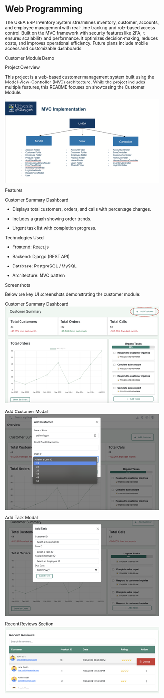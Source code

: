 # Web Programming

The UKEA ERP Inventory System streamlines inventory, customer, accounts, and employee management with real-time tracking and role-based access control. Built on the MVC framework with security features like 2FA, it ensures scalability and performance. It optimizes decision-making, reduces costs, and improves operational efficiency. Future plans include mobile access and customizable dashboards.

Customer Module Demo

Project Overview

This project is a web-based customer management system built using the Model-View-Controller (MVC) architecture. While the project includes multiple features, this README focuses on showcasing the Customer Module.

![MVC image](image-4.png)

Features

Customer Summary Dashboard

- Displays total customers, orders, and calls with percentage changes.

- Includes a graph showing order trends.

- Urgent task list with completion progress.


Technologies Used

- Frontend: React.js

- Backend: Django (REST API)

- Database: PostgreSQL / MySQL

- Architecture: MVC pattern

Screenshots

Below are key UI screenshots demonstrating the customer module:

Customer Summary Dashboard
![Customer Summary Dashboard image](image.png)

Add Customer Modal
![Add Customer Modal image](image-1.png)

Add Task Modal
![Add Task Modal image](image-2.png)

Recent Reviews Section
![Recent Reviews Section image](image-3.png)
